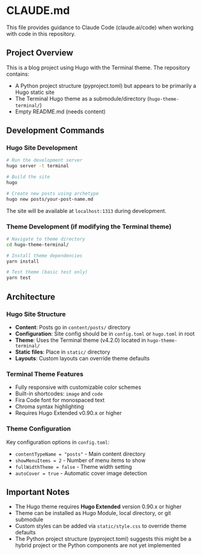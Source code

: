 # CLAUDE.md

This file provides guidance to Claude Code (claude.ai/code) when working with code in this repository.

## Project Overview

This is a blog project using Hugo with the Terminal theme. The repository contains:
- A Python project structure (pyproject.toml) but appears to be primarily a Hugo static site
- The Terminal Hugo theme as a submodule/directory (`hugo-theme-terminal/`)
- Empty README.md (needs content)

## Development Commands

### Hugo Site Development
```bash
# Run the development server
hugo server -t terminal

# Build the site
hugo

# Create new posts using archetype
hugo new posts/your-post-name.md
```

The site will be available at `localhost:1313` during development.

### Theme Development (if modifying the Terminal theme)
```bash
# Navigate to theme directory
cd hugo-theme-terminal/

# Install theme dependencies
yarn install

# Test theme (basic test only)
yarn test
```

## Architecture

### Hugo Site Structure
- **Content**: Posts go in `content/posts/` directory
- **Configuration**: Site config should be in `config.toml` or `hugo.toml` in root
- **Theme**: Uses the Terminal theme (v4.2.0) located in `hugo-theme-terminal/`
- **Static files**: Place in `static/` directory
- **Layouts**: Custom layouts can override theme defaults

### Terminal Theme Features
- Fully responsive with customizable color schemes
- Built-in shortcodes: `image` and `code`
- Fira Code font for monospaced text
- Chroma syntax highlighting
- Requires Hugo Extended v0.90.x or higher

### Theme Configuration
Key configuration options in `config.toml`:
- `contentTypeName = "posts"` - Main content directory
- `showMenuItems = 2` - Number of menu items to show
- `fullWidthTheme = false` - Theme width setting
- `autoCover = true` - Automatic cover image detection

## Important Notes

- The Hugo theme requires **Hugo Extended** version 0.90.x or higher
- Theme can be installed as Hugo Module, local directory, or git submodule
- Custom styles can be added via `static/style.css` to override theme defaults
- The Python project structure (pyproject.toml) suggests this might be a hybrid project or the Python components are not yet implemented